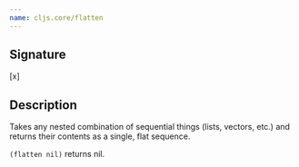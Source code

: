 ```yaml
---
name: cljs.core/flatten
---
```


## Signature
[x]


## Description

Takes any nested combination of sequential things (lists, vectors, etc.) and
returns their contents as a single, flat sequence.

`(flatten nil)` returns nil.

